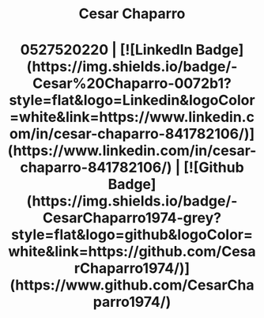 <h1 align="center">Cesar Chaparro</h1>
<h1 align="center">0527520220  |  [![LinkedIn Badge](https://img.shields.io/badge/-Cesar%20Chaparro-0072b1?style=flat&logo=Linkedin&logoColor=white&link=https://www.linkedin.com/in/cesar-chaparro-841782106/)](https://www.linkedin.com/in/cesar-chaparro-841782106/)  |  
[![Github Badge](https://img.shields.io/badge/-CesarChaparro1974-grey?style=flat&logo=github&logoColor=white&link=https://github.com/CesarChaparro1974/)](https://www.github.com/CesarChaparro1974/)</h1>
